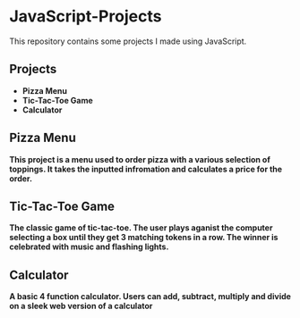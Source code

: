 # JavaScript-Projects

This repository contains some projects I made using JavaScript.

<h2><strong>Projects<strong></h2>

	
<ul>
	<li>Pizza Menu</li>
	<li>Tic-Tac-Toe Game</li>
	<li>Calculator</li>
</ul>
	
<h2>Pizza Menu</h2>
This project is a menu used to order pizza with a various selection of toppings.
It takes the inputted infromation and calculates a price for the order.

<h2>Tic-Tac-Toe Game</h2>
The classic game of tic-tac-toe. The user plays aganist the computer selecting a box until they get 3 matching tokens in a row. The winner is celebrated with music and flashing lights.

<h2>Calculator</h2>
A basic 4 function calculator. Users can add, subtract, multiply and divide on a sleek web version of a calculator




